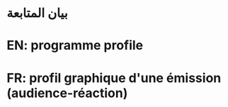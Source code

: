 # بيان المتابعة

# EN: programme profile

# FR: profil graphique d'une émission (audience-réaction)
